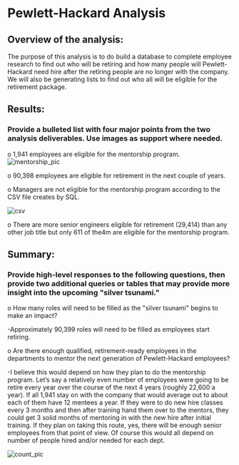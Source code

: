 
# Pewlett-Hackard Analysis  
## Overview of the analysis: 
The purpose of this analysis is to do build a database to complete employee research to find out who will be retiring and how many people will Pewlett-Hackard need hire after the retiring people are no longer with the company. We will also be generating lists to find out who all will be eligible for the retirement package.
## Results: 
### Provide a bulleted list with four major points from the two analysis deliverables. Use images as support where needed. 
o	1,941 employees are eligible for the mentorship program.
![mentorship_pic](https://user-images.githubusercontent.com/88864493/137665916-4d3f43ff-d9ba-489c-a60e-dcd7b37ec570.png)


o	90,398 employees are eligible for retirement in the next couple of years.

o	Managers are not eligible for the mentorship program according to the CSV file creates by SQL.

![csv](https://user-images.githubusercontent.com/88864493/137666418-1ce20b13-54b2-49d2-bb29-0a7edb68cd39.png)

o	There are more senior engineers eligible for retirement (29,414) than any other job title but only 611 of the4m are eligible for the mentorship program. 


## Summary: 
### Provide high-level responses to the following questions, then provide two additional queries or tables that may provide more insight into the upcoming "silver tsunami."
o	How many roles will need to be filled as the "silver tsunami" begins to make an impact?

-Approximately 90,399 roles will need to be filled as employees start retiring. 

o	Are there enough qualified, retirement-ready employees in the departments to mentor the next generation of Pewlett-Hackard employees?

-I believe this would depend on how they plan to do the mentorship program. Let’s say a relatively even number of employees were going to be retire every year over the course of the next 4 years (roughly 22,600 a year). If all 1,941 stay on with the company that would average out to about each of them have 12 mentees a year. If they were to do new hire classes every 3 months and then after training hand them over to the mentors, they could get 3 solid months of mentoring in with the new hire after initial training. If they plan on taking this route, yes, there will be enough senior employees from that point of view. Of course this would all depend on number of people hired and/or needed for each dept.

![count_pic](https://user-images.githubusercontent.com/88864493/137665867-18ff9d37-f6f0-4e36-afbc-309cd5c1e8e9.png)
